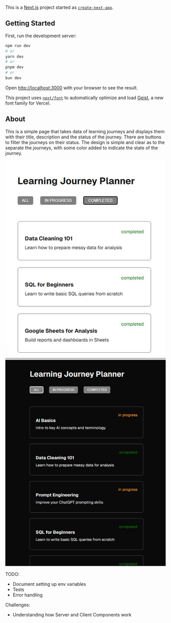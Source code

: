 This is a [Next.js](https://nextjs.org) project started as [`create-next-app`](https://nextjs.org/docs/app/api-reference/cli/create-next-app).

## Getting Started

First, run the development server:

```bash
npm run dev
# or
yarn dev
# or
pnpm dev
# or
bun dev
```

Open [http://localhost:3000](http://localhost:3000) with your browser to see the result.

This project uses [`next/font`](https://nextjs.org/docs/app/building-your-application/optimizing/fonts) to automatically optimize and load [Geist](https://vercel.com/font), a new font family for Vercel.


## About

This is a simple page that takes data of learning journeys and displays them with their title, description and the status of the journey. 
There are buttons to filter the journeys on their status.
The design is simple and clear as to the separate the journeys, with some color added to indicate the state of the journey. 

![alt text](<Learning journey.jpg>)
![alt text](<Learning journey nightmode.jpg>) 

TODO:
* Document setting up env variables 
* Tests
* Error handling

Challenges:
* Understanding how Server and Client Components work